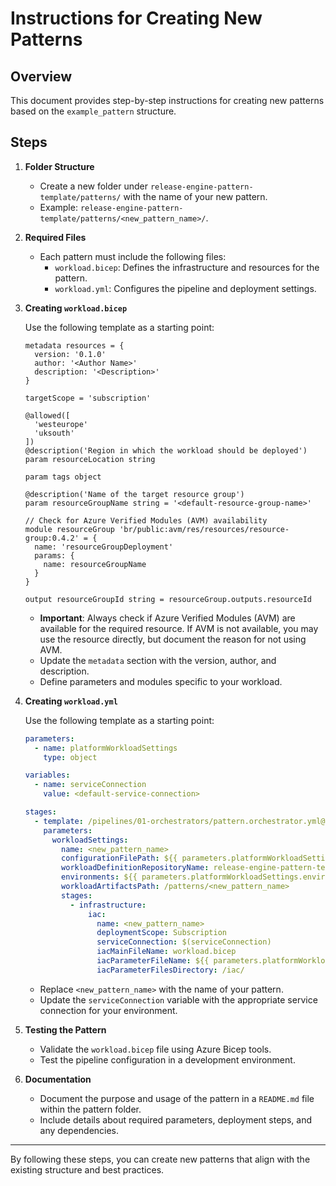 # Instructions for Creating New Patterns

## Overview

This document provides step-by-step instructions for creating new patterns based on the `example_pattern` structure.

## Steps

1. **Folder Structure**
   - Create a new folder under `release-engine-pattern-template/patterns/` with the name of your new pattern.
   - Example: `release-engine-pattern-template/patterns/<new_pattern_name>/`.

2. **Required Files**
   - Each pattern must include the following files:
     - `workload.bicep`: Defines the infrastructure and resources for the pattern.
     - `workload.yml`: Configures the pipeline and deployment settings.

3. **Creating `workload.bicep`**

   Use the following template as a starting point:

   ```bicep
   metadata resources = {
     version: '0.1.0'
     author: '<Author Name>'
     description: '<Description>'
   }

   targetScope = 'subscription'

   @allowed([
     'westeurope'
     'uksouth'
   ])
   @description('Region in which the workload should be deployed')
   param resourceLocation string

   param tags object

   @description('Name of the target resource group')
   param resourceGroupName string = '<default-resource-group-name>'

   // Check for Azure Verified Modules (AVM) availability
   module resourceGroup 'br/public:avm/res/resources/resource-group:0.4.2' = {
     name: 'resourceGroupDeployment'
     params: {
       name: resourceGroupName
     }
   }

   output resourceGroupId string = resourceGroup.outputs.resourceId
   ```

   - **Important**: Always check if Azure Verified Modules (AVM) are available for the required resource. If AVM is not available, you may use the resource directly, but document the reason for not using AVM.
   - Update the `metadata` section with the version, author, and description.
   - Define parameters and modules specific to your workload.

4. **Creating `workload.yml`**

   Use the following template as a starting point:

   ```yaml
   parameters:
     - name: platformWorkloadSettings
       type: object

   variables:
     - name: serviceConnection
       value: <default-service-connection>

   stages:
     - template: /pipelines/01-orchestrators/pattern.orchestrator.yml@release-engine-core
       parameters:
         workloadSettings:
           name: <new_pattern_name>
           configurationFilePath: ${{ parameters.platformWorkloadSettings.configurationFilePath }}
           workloadDefinitionRepositoryName: release-engine-pattern-template
           environments: ${{ parameters.platformWorkloadSettings.environments }}
           workloadArtifactsPath: /patterns/<new_pattern_name>
           stages:
             - infrastructure:
                 iac:
                   name: <new_pattern_name>
                   deploymentScope: Subscription
                   serviceConnection: $(serviceConnection)
                   iacMainFileName: workload.bicep
                   iacParameterFileName: ${{ parameters.platformWorkloadSettings.iacParameterFileName }}
                   iacParameterFilesDirectory: /iac/
   ```

   - Replace `<new_pattern_name>` with the name of your pattern.
   - Update the `serviceConnection` variable with the appropriate service connection for your environment.

5. **Testing the Pattern**
   - Validate the `workload.bicep` file using Azure Bicep tools.
   - Test the pipeline configuration in a development environment.

6. **Documentation**
   - Document the purpose and usage of the pattern in a `README.md` file within the pattern folder.
   - Include details about required parameters, deployment steps, and any dependencies.

---

By following these steps, you can create new patterns that align with the existing structure and best practices.